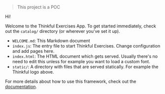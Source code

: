 > This project is a POC

Hi!

Welcome to the Thinkful Exercises App. To get started immediately, check out the `catalog/` directory (or wherever you've set it up).

- `WELCOME.md`: This Markdown document
- `index.js`: The entry file to start Thinkful Exercises. Change configuration and add pages here.
- `index.html`: The HTML document which gets served. Usually there's no need to edit this unless for example you want to load a custom font.
- `static/`: A directory with files that are served statically. For example the Thinkful logo above.

For more details about how to use this framework, check out the [documentation](https://docs.catalog.style/).